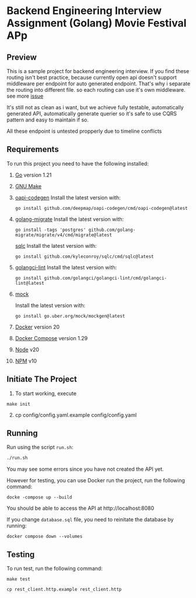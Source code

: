 # Backend Engineering Interview Assignment (Golang) Movie Festival APp

## Preview
This is a sample project for backend engineering interview.
If you find these routing isn't best practice, because currently open api doesn't support middleware per endpoint for auto generated endpoint.
That's why i separate the routing into different file. so each routing can use it's own middleware. see more [issue](https://github.com/oapi-codegen/oapi-codegen/issues/518)

It's still not as clean as i want, but we achieve fully testable, automatically generated API, automatically generate querier so it's safe to use CQRS pattern and easy to maintain if so.

All these endpoint is untested propperly due to timeline conflicts

## Requirements

To run this project you need to have the following installed:

1. [Go](https://golang.org/doc/install) version 1.21
2. [GNU Make](https://www.gnu.org/software/make/)
3. [oapi-codegen](https://github.com/deepmap/oapi-codegen)
    Install the latest version with:
    ```
    go install github.com/deepmap/oapi-codegen/cmd/oapi-codegen@latest
    ```
4. [golang-migrate](https://github.com/golang-migrate/migrate)
    Install the latest version with:
    ```
    go install -tags 'postgres' github.com/golang-migrate/migrate/v4/cmd/migrate@latest
    ```
    [sqlc](github.com/kyleconroy/sqlc)
    Install the latest version with:
    ```
    go install github.com/kyleconroy/sqlc/cmd/sqlc@latest
    ```
5. [golangci-lint](https://github.com/deepmap/oapi-codegen)
    Install the latest version with:
    ```
    go install github.com/golangci/golangci-lint/cmd/golangci-lint@latest
    ```
6. [mock](https://github.com/uber-go/mock)

    Install the latest version with:
    ```
    go install go.uber.org/mock/mockgen@latest
    ```

7. [Docker](https://docs.docker.com/get-docker/) version 20

8. [Docker Compose](https://docs.docker.com/compose/install/) version 1.29

9. [Node](https://nodejs.org/en) v20

10. [NPM](https://www.npmjs.com/) v10

## Initiate The Project

1. To start working, execute

```
make init
```

2. cp config/config.yaml.example config/config.yaml


## Running

Run using the script `run.sh`:

```bash
./run.sh
```

You may see some errors since you have not created the API yet.

However for testing, you can use Docker run the project, run the following command:

```
docke -compose up --build
```

You should be able to access the API at http://localhost:8080

If you change `database.sql` file, you need to reinitate the database by running:

```
docker compose down --volumes
```

## Testing

To run test, run the following command:

```
make test
```

```
cp rest_client.http.example rest_client.http
```
